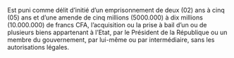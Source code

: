 Est puni comme délit d’initié d’un emprisonnement de deux (02) ans à cinq (05) ans et d’une amende de cinq millions (5000.000) à dix millions (10.000.000) de francs CFA, l’acquisition ou la prise à bail d’un ou de plusieurs biens appartenant à l’Etat, par le Président de la République ou un membre du gouvernement, par lui-même ou par intermédiaire, sans les autorisations légales.